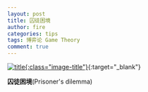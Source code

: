 ```yaml
---
layout: post
title: 囚徒困境
author: fire
categories: tips 
tags: 博弈论 Game Theory
comment: true
---
```


[![title](//image.sideproject.cn/titlex/title_018.jpg){:class="image-title"}](//image.sideproject.cn/titlex/title_018.jpg){:target="_blank"}

**囚徒困境**(Prisoner's dilemma)


